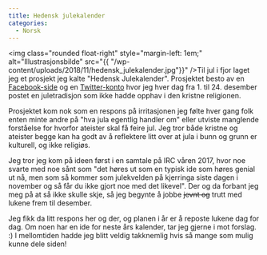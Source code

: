 ```yaml
---
title: Hedensk julekalender
categories:
  - Norsk
---
```


<img class="rounded float-right" style="margin-left: 1em;" alt="Illustrasjonsbilde" src="{{ "/wp-content/uploads/2018/11/hedensk_julekalender.jpg"}}" />Til jul i fjor laget jeg et prosjekt jeg kalte "Hedensk Julekalender".
Prosjektet besto av en [Facebook-side](https://www.facebook.com/hedenskjul/) og
en [Twitter-konto](https://twitter.com/hedenskjul) hvor jeg hver dag fra 1. til 24.
desember postet en juletradisjon som ikke hadde opphav i den kristne
religionen.

Prosjektet kom nok som en respons på irritasjonen jeg følte hver gang folk enten
minte andre på "hva jula egentlig handler om" eller utviste manglende forståelse
for hvorfor ateister skal få feire jul. Jeg tror både kristne og ateister begge kan ha
godt av å reflektere litt over at jula i bunn og grunn er kulturell, og ikke
religiøs.

Jeg tror jeg kom på ideen først i en samtale på IRC våren 2017, hvor noe svarte
med noe sånt som "det høres ut som en typisk ide som høres genial ut nå, men
som så kommer som julekvelden på kjerringa siste dagen i november og så får du
ikke gjort noe med det likevel". Der og da forbant jeg meg på at så ikke skulle
skje, så jeg begynte å jobbe ~~jevnt og~~ trutt med lukene frem til desember.

Jeg fikk da litt respons her og der, og planen i år er å reposte lukene dag for
dag. Om noen har en ide for neste års kalender, tar jeg gjerne i mot forslag. :) I mellomtiden hadde jeg blitt veldig takknemlig hvis så mange som mulig kunne dele siden!
